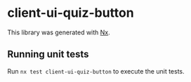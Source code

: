 # client-ui-quiz-button

This library was generated with [Nx](https://nx.dev).

## Running unit tests

Run `nx test client-ui-quiz-button` to execute the unit tests.

